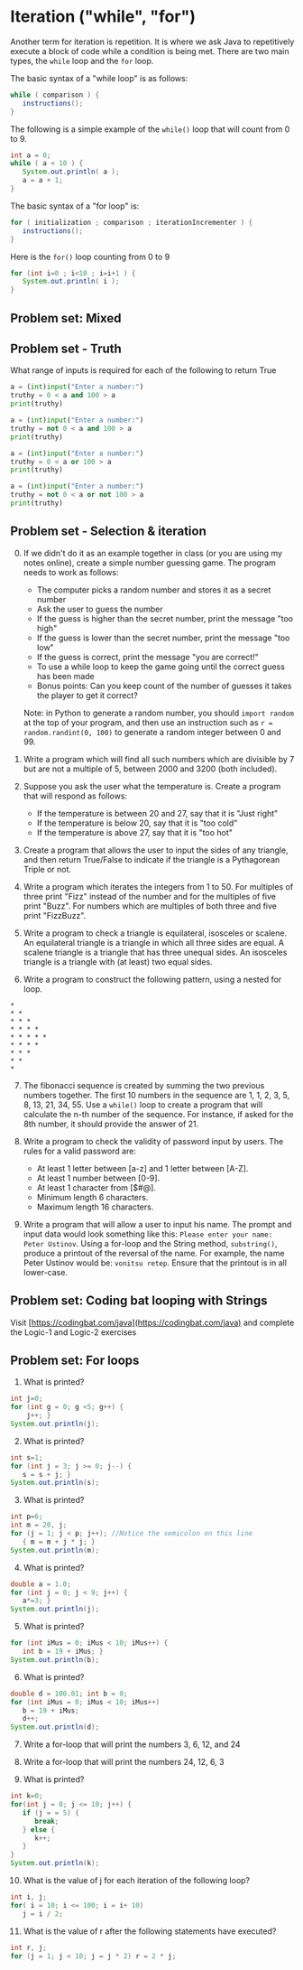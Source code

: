 # Iteration ("while", "for")

Another term for iteration is repetition. It is where we ask Java to repetitively execute a block of code while a condition is being met. There are two main types, the `while` loop and the `for` loop.

The basic syntax of a "while loop" is as follows:

```java
while ( comparison ) {
   instructions();
}
```

The following is a simple example of the `while()` loop that will count from 0 to 9.

```java
int a = 0;
while ( a < 10 ) {
   System.out.println( a );
   a = a + 1;
}
```

The basic syntax of a "for loop" is:

```java
for ( initialization ; comparison ; iterationIncrementer ) { 
   instructions();
}
```

Here is the `for()` loop counting from 0 to 9

```java
for (int i=0 ; i<10 ; i=i+1 ) {
   System.out.println( i );
}
```

## Problem set: Mixed

## Problem set - Truth

What range of inputs is required for each of the following to return True

```python
a = (int)input("Enter a number:")
truthy = 0 < a and 100 > a 
print(truthy)
```

```python
a = (int)input("Enter a number:")
truthy = not 0 < a and 100 > a 
print(truthy)
```

```python
a = (int)input("Enter a number:")
truthy = 0 < a or 100 > a 
print(truthy)
```

```python
a = (int)input("Enter a number:")
truthy = not 0 < a or not 100 > a 
print(truthy)
```

## Problem set - Selection & iteration

0. If we didn't do it as an example together in class (or you are using my notes online), create a simple number guessing game. The program needs to work as follows:

    * The computer picks a random number and stores it as a secret number
    * Ask the user to guess the number
    * If the guess is higher than the secret number, print the message "too high"
    * If the guess is lower than the secret number, print the message "too low"
    * If the guess is correct, print the message "you are correct!"
    * To use a while loop to keep the game going until the correct guess has been made
    * Bonus points: Can you keep count of the number of guesses it takes the player to get it correct?

    Note: in Python to generate a random number, you should `import random` at the top of your program, and then use an instruction such as `r = random.randint(0, 100)` to generate a random integer between 0 and 99.

1. Write a program which will find all such numbers which are divisible by 7 but are not a multiple of 5, between 2000 and 3200 (both included).
2. Suppose you ask the user what the temperature is. Create a program that will respond as follows:

    * If the temperature is between 20 and 27, say that it is "Just right"
    * If the temperature is below 20, say that it is "too cold"
    * If the temperature is above 27, say that it is "too hot"

3. Create a program that allows the user to input the sides of any triangle, and then return True/False to indicate if the triangle is a Pythagorean Triple or not.
4. Write a program which iterates the integers from 1 to 50. For multiples of three print "Fizz" instead of the number and for the multiples of five print "Buzz". For numbers which are multiples of both three and five print "FizzBuzz".
5. Write a program to check a triangle is equilateral, isosceles or scalene. An equilateral triangle is a triangle in which all three sides are equal. A scalene triangle is a triangle that has three unequal sides. An isosceles triangle is a triangle with (at least) two equal sides.
6. Write a program to construct the following pattern, using a nested for loop.

```
* 
* * 
* * * 
* * * * 
* * * * * 
* * * * 
* * * 
* * 
*
```

7. The fibonacci sequence is created by summing the two previous numbers together. The first 10 numbers in the sequence are 1, 1, 2, 3, 5, 8, 13, 21, 34, 55. Use a `while()` loop to create a program that will calculate the n-th number of the sequence. For instance, if asked for the 8th number, it should provide the answer of 21.
8. Write a program to check the validity of password input by users. The rules for a valid password are:

    * At least 1 letter between [a-z] and 1 letter between [A-Z].
    * At least 1 number between [0-9].
    * At least 1 character from [$#@].
    * Minimum length 6 characters.
    * Maximum length 16 characters.

9. Write a program that will allow a user to input his name. The prompt and input data would look something like this: `Please enter your name: Peter Ustinov`. Using a for-loop and the String method, `substring()`, produce a printout of the reversal of the name. For example, the name Peter Ustinov would be: `vonitsu retep`. Ensure that the printout is in all lower-case.

## Problem set: Coding bat looping with Strings

Visit [https://codingbat.com/java](https://codingbat.com/java) and complete the Logic-1 and Logic-2 exercises

## Problem set: For loops

1. What is printed?

```java
int j=0;
for (int g = 0; g <5; g++) { 
    j++; }
System.out.println(j);
```

2. What is printed?

```java
int s=1;
for (int j = 3; j >= 0; j--) {
   s = s + j; }
System.out.println(s);
```

3. What is printed?

```java
int p=6;
int m = 20, j;
for (j = 1; j < p; j++); //Notice the semicolon on this line 
   { m = m + j * j; }
System.out.println(m);
```

4. What is printed?

```java
double a = 1.0;
for (int j = 0; j < 9; j++) {
   a*=3; }
System.out.println(j);
```

5. What is printed?

```java
for (int iMus = 0; iMus < 10; iMus++) {
   int b = 19 + iMus; }
System.out.println(b);
```

6. What is printed?

```java
double d = 100.01; int b = 0;
for (int iMus = 0; iMus < 10; iMus++) 
   b = 19 + iMus;
   d++; 
System.out.println(d);
```

7. Write a for-loop that will print the numbers 3, 6, 12, and 24

8. Write a for-loop that will print the numbers 24, 12, 6, 3

9. What is printed?

```java
int k=0;
for(int j = 0; j <= 10; j++) {
   if (j = = 5) {
      break;
   } else {
      k++; 
   }
} 
System.out.println(k);
```

10. What is the value of j for each iteration of the following loop? 

```java
int i, j;
for( i = 10; i <= 100; i = i+ 10) 
   j = i / 2;
```

11. What is the value of r after the following statements have executed? 

```java
int r, j;
for (j = 1; j < 10; j = j * 2) r = 2 * j;
```
